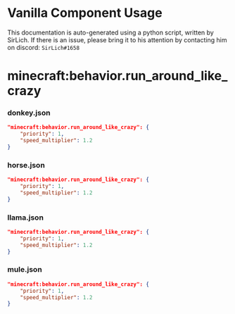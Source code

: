 # Vanilla Component Usage
This documentation is auto-generated using a python script, written by SirLich. If there is an issue, please bring it to his attention by contacting him on discord: `SirLich#1658`

# minecraft:behavior.run_around_like_crazy
### donkey.json
```JSON
"minecraft:behavior.run_around_like_crazy": {
    "priority": 1,
    "speed_multiplier": 1.2
}
```

### horse.json
```JSON
"minecraft:behavior.run_around_like_crazy": {
    "priority": 1,
    "speed_multiplier": 1.2
}
```

### llama.json
```JSON
"minecraft:behavior.run_around_like_crazy": {
    "priority": 1,
    "speed_multiplier": 1.2
}
```

### mule.json
```JSON
"minecraft:behavior.run_around_like_crazy": {
    "priority": 1,
    "speed_multiplier": 1.2
}
```

